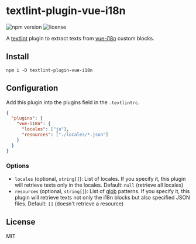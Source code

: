 # textlint-plugin-vue-i18n

![npm version](https://img.shields.io/npm/v/textlint-plugin-vue-i18n)
![license](https://img.shields.io/github/license/Leko/textlint-plugin-vue-i18n)

A [textlint](https://github.com/textlint/textlint) plugin to extract texts from [vue-i18n](https://github.com/kazupon/vue-i18n) custom blocks.

## Install

```
npm i -D textlint-plugin-vue-i18n
```

## Configuration

Add this plugin into the plugins field in the `.textlintrc`.

```json
{
  "plugins": {
    "vue-i18n": {
      "locales": ["ja"],
      "resources": ["./locales/*.json"]
    }
  }
}
```

### Options

- `locales` (optional, `string[]`): List of locales. If you specify it, this plugin will retrieve texts only in the locales. Default: `null` (retrieve all locales)
- `resources` (optional, `string[]`): List of [glob](https://github.com/isaacs/node-glob) patterns. If you specify it, this plugin will retrieve texts not only the i18n blocks but also specified JSON files. Default: `[]` (doesn't retrieve a resource)

## License

MIT
